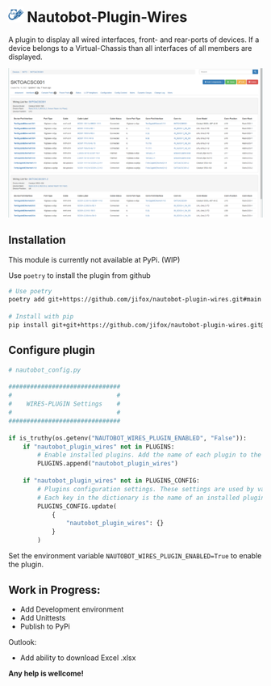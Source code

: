 # <img src="./docs/img/wires.png" width="30" /> Nautobot-Plugin-Wires

A plugin to display all wired interfaces, front- and rear-ports of devices. If a device belongs to a Virtual-Chassis than all interfaces of all members are displayed.

<img src="./docs/img/nautobot_plugin_wires_screenshot01.png" />


## Installation

This module is currently not available at PyPi. (WIP)

Use `poetry` to install the plugin from github

```bash
# Use poetry
poetry add git+https://github.com/jifox/nautobot-plugin-wires.git#main

# Install with pip
pip install git+git+https://github.com/jifox/nautobot-plugin-wires.git@main
```

## Configure plugin

```python
# nautobot_config.py

###############################
#                             #
#    WIRES-PLUGIN Settings    #
#                             #
###############################

if is_truthy(os.getenv("NAUTOBOT_WIRES_PLUGIN_ENABLED", "False")):
    if "nautobot_plugin_wires" not in PLUGINS:
        # Enable installed plugins. Add the name of each plugin to the list.
        PLUGINS.append("nautobot_plugin_wires")

    if "nautobot_plugin_wires" not in PLUGINS_CONFIG:
        # Plugins configuration settings. These settings are used by various plugins that the user may have installed.
        # Each key in the dictionary is the name of an installed plugin and its value is a dictionary of settings.
        PLUGINS_CONFIG.update(
            {
                "nautobot_plugin_wires": {}
            }
        )

```

Set the environment variable `NAUTOBOT_WIRES_PLUGIN_ENABLED=True` to enable the
plugin.

## Work in Progress:

- Add Development environment
- Add Unittests
- Publish to PyPi

Outlook:

- Add ability to download Excel .xlsx

**Any help is wellcome!**
